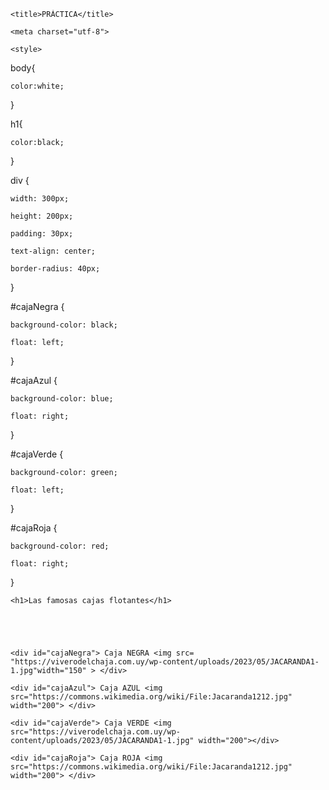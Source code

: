 <!DOCTYPE html>
<html>
<head>

    <title>PRÁCTICA</title>

    <meta charset="utf-8">

    <style> 
body{

    color:white;

}

h1{

    color:black;

}

div {

    width: 300px;

    height: 200px;

    padding: 30px;

    text-align: center;

    border-radius: 40px;

}



#cajaNegra {

    background-color: black;

    float: left;

}



#cajaAzul {

    background-color: blue;

    float: right;

}



#cajaVerde {

    background-color: green;

    float: left;

}



#cajaRoja {

    background-color: red;

    float: right;

}
</style>

</head>

<body>

    <h1>Las famosas cajas flotantes</h1>

	

	

    <div id="cajaNegra"> Caja NEGRA <img src= "https://viverodelchaja.com.uy/wp-content/uploads/2023/05/JACARANDA1-1.jpg"width="150" > </div>	  

    <div id="cajaAzul"> Caja AZUL <img src="https://commons.wikimedia.org/wiki/File:Jacaranda1212.jpg" width="200"> </div>

    <div id="cajaVerde"> Caja VERDE <img src="https://viverodelchaja.com.uy/wp-content/uploads/2023/05/JACARANDA1-1.jpg" width="200"></div>

    <div id="cajaRoja"> Caja ROJA <img src="https://commons.wikimedia.org/wiki/File:Jacaranda1212.jpg" width="200"> </div>

</body>
</html>
